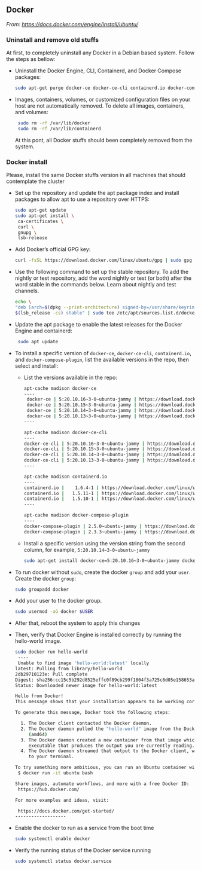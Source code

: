 ## Docker
*From: https://docs.docker.com/engine/install/ubuntu/*

### Uninstall and remove old stuffs

At first, to completely uninstall any Docker in a Debian based system. Follow the steps as bellow:

- Uninstall the Docker Engine, CLI, Containerd, and Docker Compose packages:

    ```bash
    sudo apt-get purge docker-ce docker-ce-cli containerd.io docker-compose-plugin
    ```


- Images, containers, volumes, or customized configuration files on your host are not automatically removed. To delete all images, containers, and volumes:

  ```bash
   sudo rm -rf /var/lib/docker
   sudo rm -rf /var/lib/containerd
  ```

  At this pont, all Docker stuffs should been completely removed from the system.
### Docker install

Please, install the same Docker stuffs version in all machines that should contemplate the cluster

- Set up the repository and update the apt package index and install packages to allow apt to use a repository over HTTPS:

    ```bash
    sudo apt-get update
    sudo apt-get install \
     ca-certificates \
     curl \
     gnupg \
     lsb-release 
    ```

- Add Docker’s official GPG key:

    ```bash
    curl -fsSL https://download.docker.com/linux/ubuntu/gpg | sudo gpg --dearmor -o /usr/share/keyrings/docker-archive-keyring.gpg
    ```

- Use the following command to set up the stable repository. To add the nightly or test repository, add the word nightly or test (or both) after the word stable in the commands below. Learn about nightly and test channels.

  ```bash
  echo \
  "deb [arch=$(dpkg --print-architecture) signed-by=/usr/share/keyrings/docker-archive-keyring.gpg] https://download.docker.com/linux/ubuntu \
  $(lsb_release -cs) stable" | sudo tee /etc/apt/sources.list.d/docker.list > /dev/null
  ```

- Update the apt package to enable the latest releases for the Docker Engine and containerd:

    ```bash
     sudo apt update
    ```

- To install a specific version of `docker-ce`, `docker-ce-cli`,  `containerd.io`, and `docker-compose-plugin`, list the available versions in the repo, then select and install:

    - List the versions available in the repo:

        ```bash
        apt-cache madison docker-ce
        ----
         docker-ce | 5:20.10.16~3-0~ubuntu-jammy | https://download.docker.com/linux/ubuntu jammy/stable amd64 Packages
         docker-ce | 5:20.10.15~3-0~ubuntu-jammy | https://download.docker.com/linux/ubuntu jammy/stable amd64 Packages
         docker-ce | 5:20.10.14~3-0~ubuntu-jammy | https://download.docker.com/linux/ubuntu jammy/stable amd64 Packages
         docker-ce | 5:20.10.13~3-0~ubuntu-jammy | https://download.docker.com/linux/ubuntu jammy/stable amd64 Packages
        ----
        
        apt-cache madison docker-ce-cli 
        ----
        docker-ce-cli | 5:20.10.16~3-0~ubuntu-jammy | https://download.docker.com/linux/ubuntu jammy/stable amd64 Packages
        docker-ce-cli | 5:20.10.15~3-0~ubuntu-jammy | https://download.docker.com/linux/ubuntu jammy/stable amd64 Packages
        docker-ce-cli | 5:20.10.14~3-0~ubuntu-jammy | https://download.docker.com/linux/ubuntu jammy/stable amd64 Packages
        docker-ce-cli | 5:20.10.13~3-0~ubuntu-jammy | https://download.docker.com/linux/ubuntu jammy/stable amd64 Packages
        ----
        
        apt-cache madison containerd.io
        ----
        containerd.io |    1.6.4-1 | https://download.docker.com/linux/ubuntu jammy/stable amd64 Packages
        containerd.io |   1.5.11-1 | https://download.docker.com/linux/ubuntu jammy/stable amd64 Packages
        containerd.io |   1.5.10-1 | https://download.docker.com/linux/ubuntu jammy/stable amd64 Packages
        ----
        
        apt-cache madison docker-compose-plugin
        ----
        docker-compose-plugin | 2.5.0~ubuntu-jammy | https://download.docker.com/linux/ubuntu jammy/stable amd64 Packages
        docker-compose-plugin | 2.3.3~ubuntu-jammy | https://download.docker.com/linux/ubuntu jammy/stable amd64 Packages
        ```

    - Install a specific version using the version string from the second column, for example,
       `5:20.10.14~3-0~ubuntu-jammy`

       ```bash
       sudo apt-get install docker-ce=5:20.10.16~3-0~ubuntu-jammy docker-ce-cli=5:20.10.16~3-0~ubuntu-jammy containerd.io=1.6.4-1 docker-compose-plugin=2.5.0~ubuntu-jammy
       ```

       

- To run docker without `sudo`,  create the docker `group` and add your `user`. Create the docker `group`:

    ```bash
    sudo groupadd docker
    ```

- Add your user to the docker group.

    ```bash
    sudo usermod -aG docker $USER
    ```

- After that, reboot the system to apply this changes

    

- Then, verify that Docker Engine is installed correctly by running the hello-world image.

    ```bash
    sudo docker run hello-world
     ----
     Unable to find image 'hello-world:latest' locally
    latest: Pulling from library/hello-world
    2db29710123e: Pull complete 
    Digest: sha256:cc15c5b292d8525effc0f89cb299f1804f3a725c8d05e158653a563f15e4f685
    Status: Downloaded newer image for hello-world:latest
    
    Hello from Docker!
    This message shows that your installation appears to be working correctly.
    
    To generate this message, Docker took the following steps:
    
      1. The Docker client contacted the Docker daemon.
      2. The Docker daemon pulled the "hello-world" image from the Docker Hub.
         (amd64)
      3. The Docker daemon created a new container from that image which runs the
         executable that produces the output you are currently reading.
      4. The Docker daemon streamed that output to the Docker client, which sent it
         to your terminal.
    
    To try something more ambitious, you can run an Ubuntu container with:
     $ docker run -it ubuntu bash
    
    Share images, automate workflows, and more with a free Docker ID:
     https://hub.docker.com/
    
    For more examples and ideas, visit:
    
     https://docs.docker.com/get-started/
    -------------------
    ```

- Enable the docker to run as a service from the boot time

    ```bash
    sudo systemctl enable docker
    ```

- Verify the running status of the Docker service running

    ```bash
    sudo systemctl status docker.service
    ```

       
